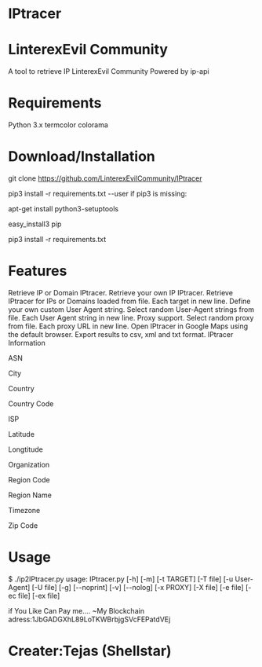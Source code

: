 # IPtracer

# LinterexEvil Community

A tool to retrieve IP LinterexEvil Community
Powered by ip-api

# Requirements
Python 3.x
termcolor
colorama

# Download/Installation

git clone https://github.com/LinterexEvilCommunity/IPtracer

pip3 install -r requirements.txt --user
if pip3 is missing:

apt-get install python3-setuptools

easy_install3 pip

pip3 install -r requirements.txt

# Features

Retrieve IP or Domain IPtracer.
Retrieve your own IP IPtracer.
Retrieve IPtracer for IPs or Domains loaded from file. Each target in new line.
Define your own custom User Agent string.
Select random User-Agent strings from file. Each User Agent string in new line.
Proxy support.
Select random proxy from file. Each proxy URL in new line.
Open IPtracer in Google Maps using the default browser.
Export results to csv, xml and txt format.
IPtracer Information

ASN

City

Country

Country Code

ISP

Latitude

Longtitude

Organization

Region Code

Region Name

Timezone

Zip Code

# Usage

$ ./ip2IPtracer.py
usage: IPtracer.py [-h] [-m] [-t TARGET] [-T file] [-u User-Agent]
                        [-U file] [-g] [--noprint] [-v] [--nolog] [-x PROXY]
                        [-X file] [-e file] [-ec file] [-ex file]

if You Like Can Pay me.... 
                     ~My Blockchain adress:1JbGADGXhL89LoTKWBrbjgSVcFEPatdVEj

# Creater:Tejas (Shellstar)
